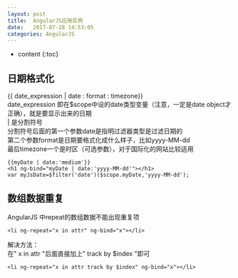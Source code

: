 ```yaml
---
layout: post
title:  AngularJS应用实例
date:   2017-07-28 14:53:05
categories: AngularJS
---
```


* content
{:toc}

## 日期格式化

{{ date_expression | date : format : timezone}}  
date_expression 即在$scope中设的date类型变量（注意，一定是date object才正确），就是要显示出来的日期  
| 是分割符号  
分割符号后面的第一个参数date是指明过滤器类型是过滤日期的  
第二个参数format是日期要格式化成什么样子，比如yyyy-MM-dd  
最后timezone一个是时区（可选参数），对于国际化的网站比较适用  

	{{myDate | date:'medium'}}
	<h1 ng-bind="myDate | date:'yyyy-MM-dd'"></h1>
	var myJsDate=$filter('date')($scope.myDate,'yyyy-MM-dd');

## 数组数据重复

AngularJS 中repeat的数组数据不能出现重复项  

	<li ng-repeat="x in attr" ng-bind="x"></li>  

解决方法：  
在" x in attr "后面直接加上" track by $index "即可  

	<li ng-repeat="x in attr track by $index" ng-bind="x"></li>  